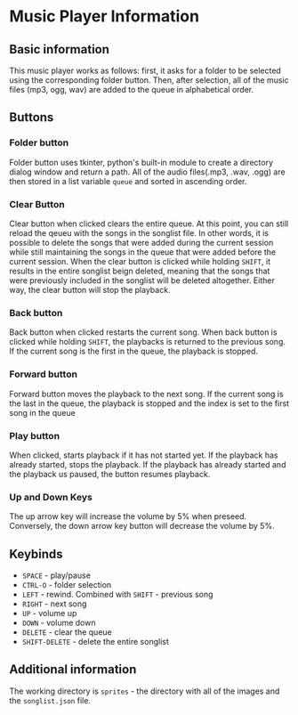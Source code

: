 # Music Player Information
## Basic information
This music player works as follows: first, it asks for a folder to be selected using the corresponding folder button.
Then, after selection, all of the music files (mp3, ogg, wav) are added to the queue in alphabetical order.
## Buttons 
### Folder button
Folder button uses tkinter, python's built-in module to create a directory dialog window and return a path. All of the audio files(.mp3, .wav, .ogg) are then stored in a list variable `queue` and sorted in ascending order.
### Clear Button
Clear button when clicked clears the entire queue. At this point, you can still reload the qeueu with the songs in the songlist file. In other words, it is possible to delete the songs that were added during the current session while still maintaining the songs in the queue that were added before the current session.
When the clear button is clicked while holding `SHIFT`, it results in the entire songlist beign deleted, meaning that the songs that were previously included in the songlist will be deleted altogether. 
Either way, the clear button will stop the playback.
### Back button
Back button when clicked restarts the current song.
When back button is clicked while holding `SHIFT`, the playbacks is returned to the previous song.
If the current song is the first in the queue, the playback is stopped.
### Forward button
Forward button moves the playback to the next song.
If the current song is the last in the queue, the playback is stopped and the index is set to the first song in the queue
### Play button
When clicked, starts playback if it has not started yet.
If the playback has already started, stops the playback.
If the playback has already started and the playback us paused, the button resumes playback.
### Up and Down Keys
The up arrow key will increase the volume by 5% when preseed. Conversely, the down arrow key button will decrease the volume by 5%.
## Keybinds
- `SPACE` - play/pause
- `CTRL-O` - folder selection
- `LEFT` - rewind. Combined with `SHIFT` - previous song
- `RIGHT` - next song
- `UP` - volume up
- `DOWN` - volume down
- `DELETE` - clear the queue
- `SHIFT-DELETE` - delete the entire songlist
## Additional information
The working directory is `sprites` - the directory with all of the images and the `songlist.json` file.
